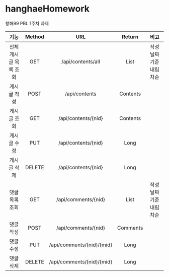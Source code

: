 # hanghaeHomework
항해99 PBL 1주차 과제

  |**기능**|**Method**|**URL**|**Return**|**비고**
  |:---:|:---:|:---:|:---:|:---:|
  |전체 게시글 목록 조회|GET|/api/contents/all|List<Contents>|작성 날짜 기준 내림차순|
  |게시글 작성|POST|/api/contents|Contents|
  |게시글 조회|GET|/api/contents/{nid}|Contents|
  |게시글 수정|PUT|/api/contents/{nid}|Long|
  |게시글 삭제|DELETE|/api/contents/{nid}|Long|
  |댓글 목록 조회|GET|/api/comments/{nid}|List<Comments>|작성 날짜 기준 내림차순|
  |댓글 작성|POST|/api/comments/{nid}|Comments|
  |댓글 수정|PUT|/api/comments/{nid}/{mid}|Long|
  |댓글 삭제|DELETE|/api/comments/{nid}/{mid}|Long|
